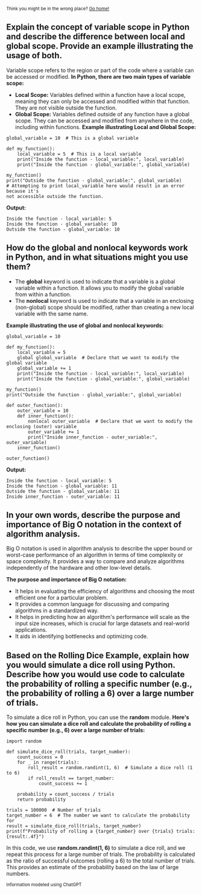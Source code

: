 <sub>Think you might be in the wrong place? [Go home!](../README.md)</sub>

## Explain the concept of variable scope in Python and describe the difference between local and global scope. Provide an example illustrating the usage of both.

Variable scope refers to the region or part of the code where a variable can be accessed or modified. __In Python, there are two main types of variable scope:__

* __Local Scope:__ Variables defined within a function have a local scope, meaning they can only be accessed and modified within that function. They are not visible outside the function.
* __Global Scope:__ Variables defined outside of any function have a global scope. They can be accessed and modified from anywhere in the code, including within functions.
__Example illustrating Local and Global Scope:__
```
global_variable = 10  # This is a global variable

def my_function():
    local_variable = 5  # This is a local variable
    print("Inside the function - local_variable:", local_variable)
    print("Inside the function - global_variable:", global_variable)

my_function()
print("Outside the function - global_variable:", global_variable)
# Attempting to print local_variable here would result in an error because it's 
not accessible outside the function.
```

__Output:__
```
Inside the function - local_variable: 5
Inside the function - global_variable: 10
Outside the function - global_variable: 10
```
## How do the global and nonlocal keywords work in Python, and in what situations might you use them?

* The __global__ keyword is used to indicate that a variable is a global variable within a function. It allows you to modify the global variable from within a function.
* The __nonlocal__ keyword is used to indicate that a variable in an enclosing (non-global) scope should be modified, rather than creating a new local variable with the same name.

__Example illustrating the use of global and nonlocal keywords:__

```
global_variable = 10

def my_function():
    local_variable = 5
    global global_variable  # Declare that we want to modify the global variable
    global_variable += 1
    print("Inside the function - local_variable:", local_variable)
    print("Inside the function - global_variable:", global_variable)

my_function()
print("Outside the function - global_variable:", global_variable)

def outer_function():
    outer_variable = 10
    def inner_function():
        nonlocal outer_variable  # Declare that we want to modify the enclosing (outer) variable
        outer_variable += 1
        print("Inside inner_function - outer_variable:", outer_variable)
    inner_function()

outer_function()
```
__Output:__
```
Inside the function - local_variable: 5
Inside the function - global_variable: 11
Outside the function - global_variable: 11
Inside inner_function - outer_variable: 11
```
## In your own words, describe the purpose and importance of Big O notation in the context of algorithm analysis.

Big O notation is used in algorithm analysis to describe the upper bound or worst-case performance of an algorithm in terms of time complexity or space complexity. It provides a way to compare and analyze algorithms independently of the hardware and other low-level details.

__The purpose and importance of Big O notation:__

* It helps in evaluating the efficiency of algorithms and choosing the most efficient one for a particular problem.
* It provides a common language for discussing and comparing algorithms in a standardized way.
* It helps in predicting how an algorithm's performance will scale as the input size increases, which is crucial for large datasets and real-world applications.
* It aids in identifying bottlenecks and optimizing code.

## Based on the Rolling Dice Example, explain how you would simulate a dice roll using Python. Describe how you would use code to calculate the probability of rolling a specific number (e.g., the probability of rolling a 6) over a large number of trials.

To simulate a dice roll in Python, you can use the __random__ module. __Here's how you can simulate a dice roll and calculate the probability of rolling a specific number (e.g., 6) over a large number of trials:__
```
import random

def simulate_dice_roll(trials, target_number):
    count_success = 0
    for _ in range(trials):
        roll_result = random.randint(1, 6)  # Simulate a dice roll (1 to 6)
        if roll_result == target_number:
            count_success += 1

    probability = count_success / trials
    return probability

trials = 100000  # Number of trials
target_number = 6  # The number we want to calculate the probability for
result = simulate_dice_roll(trials, target_number)
print(f"Probability of rolling a {target_number} over {trials} trials: {result:.4f}")
```
In this code, we use __random.randint(1, 6)__ to simulate a dice roll, and we repeat this process for a large number of trials. The probability is calculated as the ratio of successful outcomes (rolling a 6) to the total number of trials. This provides an estimate of the probability based on the law of large numbers.




<sub>Information modeled using ChatGPT</sub>